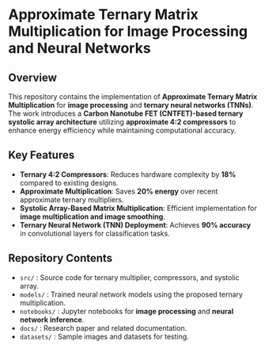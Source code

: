 # Approximate Ternary Matrix Multiplication for Image Processing and Neural Networks

## Overview
This repository contains the implementation of **Approximate Ternary Matrix Multiplication** for **image processing** and **ternary neural networks (TNNs)**. The work introduces a **Carbon Nanotube FET (CNTFET)-based ternary systolic array architecture** utilizing **approximate 4:2 compressors** to enhance energy efficiency while maintaining computational accuracy.

## Key Features
- **Ternary 4:2 Compressors**: Reduces hardware complexity by **18%** compared to existing designs.
- **Approximate Multiplication**: Saves **20% energy** over recent approximate ternary multipliers.
- **Systolic Array-Based Matrix Multiplication**: Efficient implementation for **image multiplication and image smoothing**.
- **Ternary Neural Network (TNN) Deployment**: Achieves **90% accuracy** in convolutional layers for classification tasks.

## Repository Contents
- `src/` : Source code for ternary multiplier, compressors, and systolic array.
- `models/` : Trained neural network models using the proposed ternary multiplication.
- `notebooks/` : Jupyter notebooks for **image processing** and **neural network inference**.
- `docs/` : Research paper and related documentation.
- `datasets/` : Sample images and datasets for testing.


